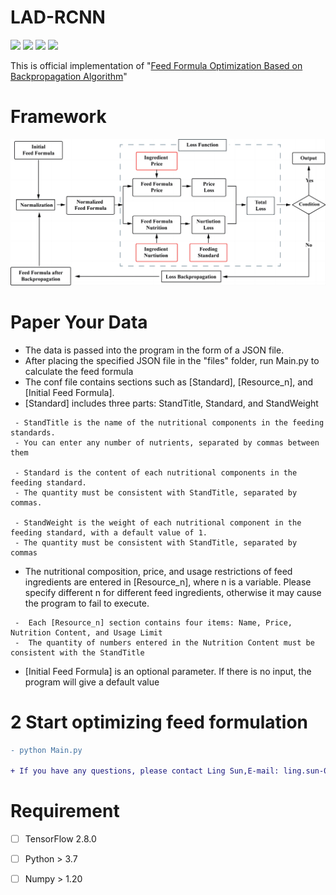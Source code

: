 
# LAD-RCNN

![](https://img.shields.io/static/v1?label=python&message=3.8&color=blue)
![](https://img.shields.io/static/v1?label=TensorFlow&message=2.8&color=<COLOR>)
![](https://img.shields.io/static/v1?label=Numpy&message=1.21&color=<COLOR>)
![](https://img.shields.io/static/v1?label=license&message=MIT&color=green)

This is official implementation of "[Feed Formula Optimization Based on Backpropagation Algorithm]()"


# Framework
![The overall pipeline of the FeedMaster](https://github.com/SheepBreedingLab-HZAU/FeedMaster/blob/main/Figure/Flowchart.jpg)


#  Paper Your Data

 - The data is passed into the program in the form of a JSON file.
 - After placing the specified JSON file in the "files" folder, run Main.py to calculate the feed formula
 - The conf file contains sections such as [Standard], [Resource_n], and [Initial Feed Formula].
 - [Standard] includes three parts: StandTitle, Standard, and StandWeight

``` 
 - StandTitle is the name of the nutritional components in the feeding standards.
 - You can enter any number of nutrients, separated by commas between them	
 
 - Standard is the content of each nutritional components in the feeding standard.
 - The quantity must be consistent with StandTitle, separated by commas.

 - StandWeight is the weight of each nutritional component in the feeding standard, with a default value of 1. 
 - The quantity must be consistent with StandTitle, separated by commas
```

 - The nutritional composition, price, and usage restrictions of feed ingredients are entered in [Resource_n], where n is a variable. Please specify different n for different feed ingredients, otherwise it may cause the program to fail to execute.

``` 
 -  Each [Resource_n] section contains four items: Name, Price, Nutrition Content, and Usage Limit
 -  The quantity of numbers entered in the Nutrition Content must be consistent with the StandTitle
```

 - [Initial Feed Formula] is an optional parameter. If there is no input, the program will give a default value

# 2 Start optimizing feed formulation

```diff
- python Main.py

+ If you have any questions, please contact Ling Sun,E-mail: ling.sun-01@qq.com
```


# Requirement
- [ ] TensorFlow  2.8.0
- [ ] Python > 3.7
- [ ] Numpy > 1.20


